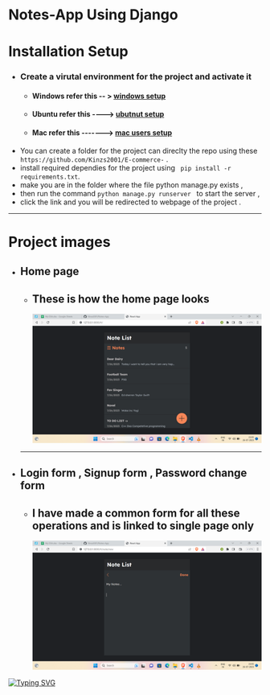 

# Notes-App Using Django 


# Installation Setup
  - ### Create a virutal environment for the project and activate it
    -  #### Windows refer this -- > [windows setup](https://www.stanleyulili.com/django/how-to-install-django-on-windows/)
    - #### Ubuntu refer this ----> [ubutnut setup](https://www.javatpoint.com/django-virtual-environment-setup)
    - #### Mac refer this -------> [mac users setup](https://appdividend.com/2018/03/28/how-to-install-django-in-mac/)
  - You can create a folder for the project can direclty the repo using these `https://github.com/Kinzs2001/E-commerce-` .
  - install required dependies for the project using  ` pip install -r requirements.txt`.
  - make you are in the folder where the file python manage.py exists ,
  -  then run the command `python manage.py runserver ` to start the server ,
  -   click the link and you will be redirected to webpage of the project .

___

# Project images 
  - ## Home page 
    - ## These is how the home page looks 
       ![](images/home.png)
    ------
  - ## Login form , Signup form , Password change form
    - ## I have made a common form for all these operations and is linked to single page only
        ![](images/edit.png)




[![Typing SVG](https://readme-typing-svg.herokuapp.com?color=B60755&size=30&center=true&vCenter=true&width=500&lines=Thank+You+for+visiting+)](https://git.io/typing-svg)
